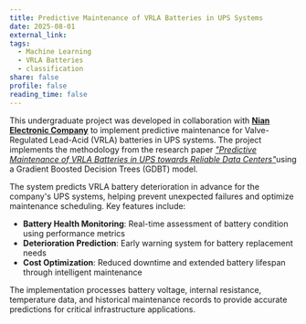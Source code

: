 ```yaml
---
title: Predictive Maintenance of VRLA Batteries in UPS Systems
date: 2025-08-01
external_link: 
tags:
  - Machine Learning
  - VRLA Batteries
  - classification
share: false
profile: false
reading_time: false
---
```


This undergraduate project was developed in collaboration with [**Nian Electronic Company**](https://nianelectronic.net/en) to implement predictive maintenance for Valve-Regulated Lead-Acid (VRLA) batteries in UPS systems. The project implements the methodology from the research paper [*"Predictive Maintenance of VRLA Batteries in UPS towards Reliable Data Centers"*](https://www.sciencedirect.com/science/article/pii/S240589632031185X)using a Gradient Boosted Decision Trees (GDBT) model.

The system predicts VRLA battery deterioration in advance for the company's UPS systems, helping prevent unexpected failures and optimize maintenance scheduling. Key features include:
- **Battery Health Monitoring**: Real-time assessment of battery condition using performance metrics
- **Deterioration Prediction**: Early warning system for battery replacement needs  
- **Cost Optimization**: Reduced downtime and extended battery lifespan through intelligent maintenance

The implementation processes battery voltage, internal resistance, temperature data, and historical maintenance records to provide accurate predictions for critical infrastructure applications.